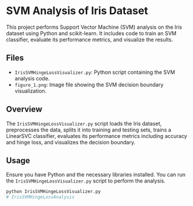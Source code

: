 # SVM Analysis of Iris Dataset

This project performs Support Vector Machine (SVM) analysis on the Iris dataset using Python and scikit-learn. It includes code to train an SVM classifier, evaluate its performance metrics, and visualize the results.

## Files

- `IrisSVMHingeLossVisualizer.py`: Python script containing the SVM analysis code.
- `figure_1.png`: Image file showing the SVM decision boundary visualization.

## Overview

The `IrisSVMHingeLossVisualizer.py` script loads the Iris dataset, preprocesses the data, splits it into training and testing sets, trains a LinearSVC classifier, evaluates its performance metrics including accuracy and hinge loss, and visualizes the decision boundary.

## Usage

Ensure you have Python and the necessary libraries installed. You can run the `IrisSVMHingeLossVisualizer.py` script to perform the analysis.

```bash
python IrisSVMHingeLossVisualizer.py
# IrisSVMHingeLossAnalysis
